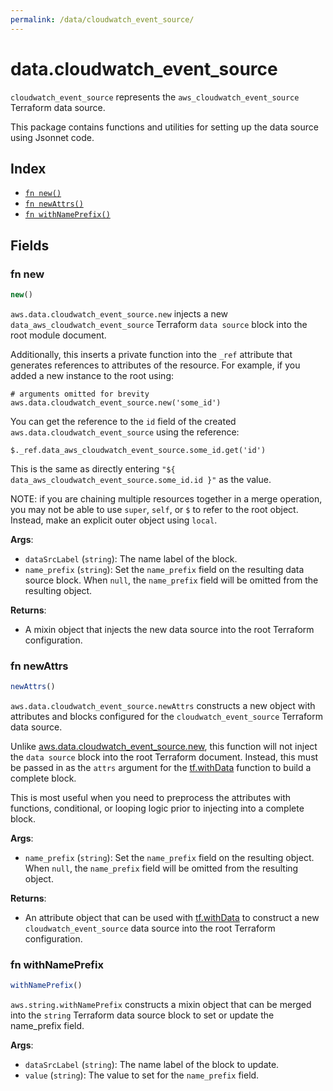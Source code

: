 ```yaml
---
permalink: /data/cloudwatch_event_source/
---
```


# data.cloudwatch_event_source

`cloudwatch_event_source` represents the `aws_cloudwatch_event_source` Terraform data source.



This package contains functions and utilities for setting up the data source using Jsonnet code.


## Index

* [`fn new()`](#fn-new)
* [`fn newAttrs()`](#fn-newattrs)
* [`fn withNamePrefix()`](#fn-withnameprefix)

## Fields

### fn new

```ts
new()
```


`aws.data.cloudwatch_event_source.new` injects a new `data_aws_cloudwatch_event_source` Terraform `data source`
block into the root module document.

Additionally, this inserts a private function into the `_ref` attribute that generates references to attributes of the
resource. For example, if you added a new instance to the root using:

    # arguments omitted for brevity
    aws.data.cloudwatch_event_source.new('some_id')

You can get the reference to the `id` field of the created `aws.data.cloudwatch_event_source` using the reference:

    $._ref.data_aws_cloudwatch_event_source.some_id.get('id')

This is the same as directly entering `"${ data_aws_cloudwatch_event_source.some_id.id }"` as the value.

NOTE: if you are chaining multiple resources together in a merge operation, you may not be able to use `super`, `self`,
or `$` to refer to the root object. Instead, make an explicit outer object using `local`.

**Args**:
  - `dataSrcLabel` (`string`): The name label of the block.
  - `name_prefix` (`string`): Set the `name_prefix` field on the resulting data source block. When `null`, the `name_prefix` field will be omitted from the resulting object.

**Returns**:
- A mixin object that injects the new data source into the root Terraform configuration.


### fn newAttrs

```ts
newAttrs()
```


`aws.data.cloudwatch_event_source.newAttrs` constructs a new object with attributes and blocks configured for the `cloudwatch_event_source`
Terraform data source.

Unlike [aws.data.cloudwatch_event_source.new](#fn-new), this function will not inject the `data source`
block into the root Terraform document. Instead, this must be passed in as the `attrs` argument for the
[tf.withData](https://github.com/tf-libsonnet/core/tree/main/docs#fn-withdata) function to build a complete block.

This is most useful when you need to preprocess the attributes with functions, conditional, or looping logic prior to
injecting into a complete block.

**Args**:
  - `name_prefix` (`string`): Set the `name_prefix` field on the resulting object. When `null`, the `name_prefix` field will be omitted from the resulting object.

**Returns**:
  - An attribute object that can be used with [tf.withData](https://github.com/tf-libsonnet/core/tree/main/docs#fn-withdata) to construct a new `cloudwatch_event_source` data source into the root Terraform configuration.


### fn withNamePrefix

```ts
withNamePrefix()
```

`aws.string.withNamePrefix` constructs a mixin object that can be merged into the `string`
Terraform data source block to set or update the name_prefix field.



**Args**:
  - `dataSrcLabel` (`string`): The name label of the block to update.
  - `value` (`string`): The value to set for the `name_prefix` field.
